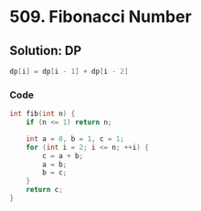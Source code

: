 # 509. Fibonacci Number

## Solution: DP

```cpp
dp[i] = dp[i - 1] + dp[i - 2]
```

### Code

```cpp
int fib(int n) {
    if (n <= 1) return n;

    int a = 0, b = 1, c = 1;
    for (int i = 2; i <= n; ++i) {
        c = a + b;
        a = b;
        b = c;
    }
    return c;
}
```
